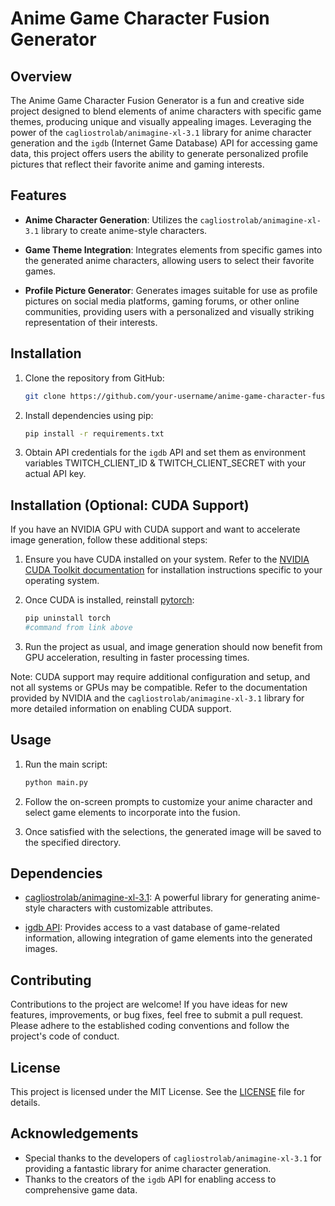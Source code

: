 # Anime Game Character Fusion Generator

## Overview

The Anime Game Character Fusion Generator is a fun and creative side project designed to blend elements of anime characters with specific game themes, producing unique and visually appealing images. Leveraging the power of the `cagliostrolab/animagine-xl-3.1` library for anime character generation and the `igdb` (Internet Game Database) API for accessing game data, this project offers users the ability to generate personalized profile pictures that reflect their favorite anime and gaming interests.

## Features

- **Anime Character Generation**: Utilizes the `cagliostrolab/animagine-xl-3.1` library to create anime-style characters.

- **Game Theme Integration**: Integrates elements from specific games into the generated anime characters, allowing users to select their favorite games.

- **Profile Picture Generator**: Generates images suitable for use as profile pictures on social media platforms, gaming forums, or other online communities, providing users with a personalized and visually striking representation of their interests.

## Installation

1. Clone the repository from GitHub:

    ```bash
    git clone https://github.com/your-username/anime-game-character-fusion.git
    ```

2. Install dependencies using pip:

    ```bash
    pip install -r requirements.txt
    ```

3. Obtain API credentials for the `igdb` API and set them as environment variables TWITCH_CLIENT_ID & TWITCH_CLIENT_SECRET with your actual API key.

## Installation (Optional: CUDA Support)

If you have an NVIDIA GPU with CUDA support and want to accelerate image generation, follow these additional steps:

1. Ensure you have CUDA installed on your system. Refer to the [NVIDIA CUDA Toolkit documentation](https://docs.nvidia.com/cuda/cuda-installation-guide-linux/index.html) for installation instructions specific to your operating system.

2. Once CUDA is installed, reinstall [pytorch](https://pytorch.org/get-started/locally/):

    ```bash
    pip uninstall torch
    #command from link above
    ```

3. Run the project as usual, and image generation should now benefit from GPU acceleration, resulting in faster processing times.

Note: CUDA support may require additional configuration and setup, and not all systems or GPUs may be compatible. Refer to the documentation provided by NVIDIA and the `cagliostrolab/animagine-xl-3.1` library for more detailed information on enabling CUDA support.

## Usage

1. Run the main script:

    ```bash
    python main.py
    ```

2. Follow the on-screen prompts to customize your anime character and select game elements to incorporate into the fusion.

3. Once satisfied with the selections, the generated image will be saved to the specified directory.

## Dependencies

- [cagliostrolab/animagine-xl-3.1](https://huggingface.co/cagliostrolab/animagine-xl-3.1): A powerful library for generating anime-style characters with customizable attributes.

- [igdb API](https://www.igdb.com/api): Provides access to a vast database of game-related information, allowing integration of game elements into the generated images.

## Contributing

Contributions to the project are welcome! If you have ideas for new features, improvements, or bug fixes, feel free to submit a pull request. Please adhere to the established coding conventions and follow the project's code of conduct.

## License

This project is licensed under the MIT License. See the [LICENSE](LICENSE) file for details.

## Acknowledgements

- Special thanks to the developers of `cagliostrolab/animagine-xl-3.1` for providing a fantastic library for anime character generation.
- Thanks to the creators of the `igdb` API for enabling access to comprehensive game data.

